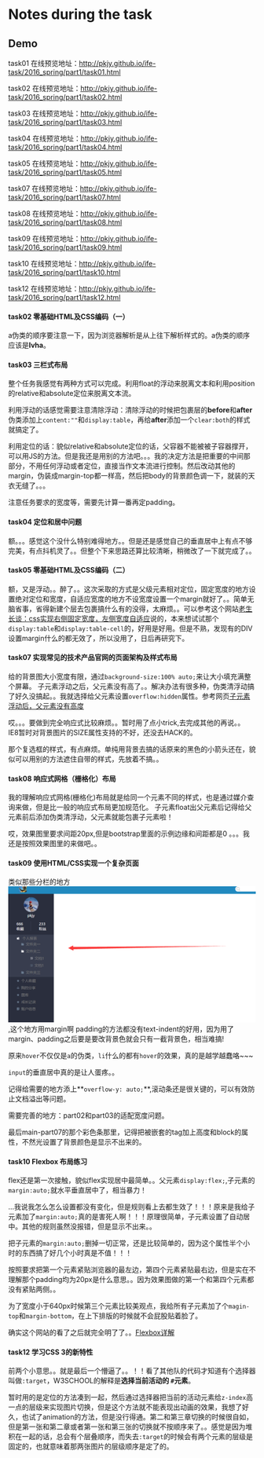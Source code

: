 # Notes during the task
## Demo 
task01 在线预览地址：<http://pkjy.github.io/ife-task/2016_spring/part1/task01.html>

task02 在线预览地址：<http://pkjy.github.io/ife-task/2016_spring/part1/task02.html>

task03 在线预览地址：<http://pkjy.github.io/ife-task/2016_spring/part1/task03.html>

task04 在线预览地址：<http://pkjy.github.io/ife-task/2016_spring/part1/task04.html>

task05 在线预览地址：<http://pkjy.github.io/ife-task/2016_spring/part1/task05.html>

task07 在线预览地址：<http://pkjy.github.io/ife-task/2016_spring/part1/task07.html>

task08 在线预览地址：<http://pkjy.github.io/ife-task/2016_spring/part1/task08.html>

task09 在线预览地址：<http://pkjy.github.io/ife-task/2016_spring/part1/task09.html>

task10 在线预览地址：<http://pkjy.github.io/ife-task/2016_spring/part1/task10.html>

task12 在线预览地址：<http://pkjy.github.io/ife-task/2016_spring/part1/task12.html>
#### task02 零基础HTML及CSS编码（一）
a伪类的顺序要注意一下，因为浏览器解析是从上往下解析样式的。a伪类的顺序应该是**lvha**。

#### task03 三栏式布局
整个任务我感觉有两种方式可以完成。利用float的浮动来脱离文本和利用position的relative和absolute定位来脱离文本流。

利用浮动的话感觉需要注意清除浮动：清除浮动的时候把包裹层的**before**和**after**伪类添加上`content:""`和`display:table`，再给**after**添加一个`clear:both`的样式就搞定了。

利用定位的话：貌似relative和absolute定位的话，父容器不能被被子容器撑开，可以用JS的方法。但是我还是用别的方法吧。。。我的决定方法是把重要的中间那部分，不用任何浮动或者定位，直接当作文本流进行控制。然后改动其他的margin，伪装成margin-top都一样高，然后把body的背景颜色调一下，就装的天衣无缝了。。。

注意任务要求的宽度等，需要先计算一番再定padding。

#### task04 定位和居中问题
额。。。感觉这个没什么特别难得地方。。但是还是感觉自己的垂直居中上有点不够完美，有点抖机灵了。。但整个下来思路还算比较清晰，稍微改了一下就完成了。。

#### task05 零基础HTML及CSS编码（二）
额，又是浮动。。醉了。。这次采取的方式是父级元素相对定位，固定宽度的地方设置绝对定位和宽度，自适应宽度的地方不设宽度设置一个margin就好了。。简单无脑省事，省得新建个层去包裹搞什么有的没得，太麻烦。。可以参考这个网站[老生长谈：css实现右侧固定宽度，左侧宽度自适应](<http://jo2.org/css-auto-adapt-width/>)说的，本来想试试那个`display:table`和`display:table-cell`的，好用是好用。但是不熟，发现有的DIV设置margin什么的都无效了，所以没用了，日后再研究下。

#### task07 实现常见的技术产品官网的页面架构及样式布局
给的背景图大小宽度有限，通过`background-size:100% auto;`来让大小填充满整个屏幕。
子元素浮动之后，父元素没有高了。。解决办法有很多种，伪类清浮动搞了好久没搞起。。我就选择给父元素设置`overflow:hidden`属性。参考网页[子元素浮动后，父元素没有高度](<http://blog.it985.com/13653.html>)

哎。。。要做到完全响应式比较麻烦。。暂时用了点小trick,去完成其他的再说。。
IE8暂时对背景图片的SIZE属性支持的不好，还没去HACK的。

那个复选框的样式，有点麻烦。单纯用背景去搞的话原来的黑色的小箭头还在，貌似可以用别的方法遮住自带的样式，先放着不搞。。

#### task08 响应式网格（栅格化）布局
我的理解响应式网格(栅格化)布局就是给同一个元素不同的样式，也是通过媒介查询来做，但是比一般的响应式布局更加规范化。
子元素float出父元素后记得给父元素前后添加伪类清浮动，父元素就能包裹子元素啦！

哎，效果图里要求间距20px,但是bootstrap里面的示例边缘和间距都是0 。。。我还是按照效果图里的来做吧。。

#### task09 使用HTML/CSS实现一个复杂页面
类似那些分栏的地方![例子](img/eg01.png),这个地方用margin啊 padding的方法都没有text-indent的好用，因为用了margin、padding之后要是要改背景色就会只有一截背景色，相当难搞!

原来`hover`不仅仅是`a`的伪类，`li`什么的都有`hover`的效果，真的是越学越蠢咯~~~

`input`的垂直居中真的是让人蛋疼。。

记得给需要的地方添上**`overflow-y: auto;`**,滚动条还是很关键的，可以有效防止文档溢出等问题。

需要完善的地方：part02和part03的适配宽度问题。

最后main-part07的那个彩色条那里，记得把被嵌套的tag加上高度和block的属性，不然光设置了背景颜色是显示不出来的。

#### task10 Flexbox 布局练习
flex还是第一次接触，貌似flex实现居中最简单。。父元素`display:flex;`,子元素的`margin:auto;`就水平垂直居中了，相当暴力！

...我说我怎么怎么设置都没有变化，但是规则看上去都生效了！！！原来是我给子元素加了`margin:auto;`真的是害死人啊！！！原理很简单，子元素设置了自动居中。其他的规则虽然没报错，但是显示不出来。。

把子元素的`margin:auto;`删掉一切正常，还是比较简单的，因为这个属性半个小时的东西搞了好几个小时真是不值！！！

按照要求把第一个元素紧贴浏览器的最左边，第四个元素紧贴最右边，但是实在不理解那个padding均为20px是什么意思。。因为效果图做的第一个和第四个元素都没有紧贴两侧。。

为了宽度小于640px时候第三个元素比较美观点，我给所有子元素加了个`magin-top`和`margin-bottom`，在上下排版的时候就不会屁股贴着脸了。

确实这个网站的看了之后就完全明了了。。[Flexbox详解](<https://segmentfault.com/a/1190000002910324>)

#### task12 学习CSS 3的新特性
前两个小意思。。就是最后一个懵逼了。。！！看了其他队的代码才知道有个选择器叫做`:target`，W3SCHOOL的解释是**选择当前活动的 `#`元素**。

暂时用的是定位的方法凑到一起，然后通过选择器把当前的活动元素给`z-index`高一点的层级来实现图片切换，但是这个方法就不能表现出动画的效果，我想了好久，也试了animation的方法，但是没行得通。第二和第三章切换的时候很自如，但是第一张和第二章或者第一张和第三张的切换就不按顺序来了。。感觉是因为堆积在一起的话，总会有个层叠顺序，而失去`:target`的时候会有两个元素的层级是固定的，也就意味着那两张图片的层级顺序是定了的。